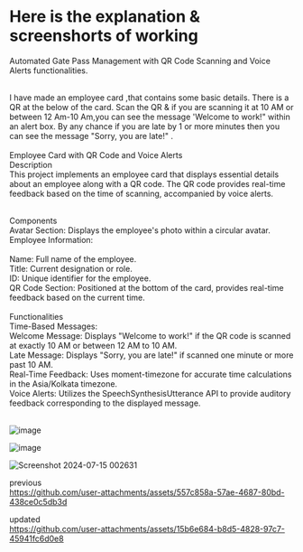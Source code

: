 # Here is the explanation & screenshorts of working<br>

Automated Gate Pass Management with QR Code Scanning and Voice Alerts functionalities.<br><br>

I have made an employee card ,that contains some basic details. There is a QR at the below of the card. Scan the QR & if you are scanning it at 10 AM or between 12 Am-10 Am,you can see the message 'Welcome to work!" within an alert box. By any chance if you are late by 1 or more minutes then you can see the message "Sorry, you are late!" .<br><br>
Employee Card with QR Code and Voice Alerts<br>
Description<br>
This project implements an employee card that displays essential details about an employee along with a QR code. The QR code provides real-time feedback based on the time of scanning, accompanied by voice alerts.<br><br>

Components<br>
Avatar Section: Displays the employee's photo within a circular avatar.<br>
Employee Information:<br><br>
Name: Full name of the employee.<br>
Title: Current designation or role.<br>
ID: Unique identifier for the employee.<br>
QR Code Section: Positioned at the bottom of the card, provides real-time feedback based on the current time.<br><br>
Functionalities<br>
Time-Based Messages:<br>
Welcome Message: Displays "Welcome to work!" if the QR code is scanned at exactly 10 AM or between 12 AM to 10 AM.<br>
Late Message: Displays "Sorry, you are late!" if scanned one minute or more past 10 AM.<br>
Real-Time Feedback: Uses moment-timezone for accurate time calculations in the Asia/Kolkata timezone.<br>
Voice Alerts: Utilizes the SpeechSynthesisUtterance API to provide auditory feedback corresponding to the displayed message.<br><br>



![image](https://github.com/user-attachments/assets/0965cbff-f5f3-4ae1-829b-b4b73dedd752)

![image](https://github.com/user-attachments/assets/44d9e185-60d7-46f5-a0de-73307d1f569c)


![Screenshot 2024-07-15 002631](https://github.com/user-attachments/assets/6c115b62-74e7-415b-8e42-8adaa03d72bf)



previous<br>
https://github.com/user-attachments/assets/557c858a-57ae-4687-80bd-438ce0c5db3d



updated<br>
https://github.com/user-attachments/assets/15b6e684-b8d5-4828-97c7-45941fc6d0e8







